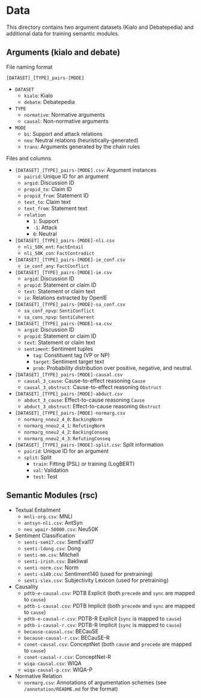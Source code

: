 # Data
This directory contains two argument datasets (Kialo and Debatepedia) and additional data for training semantic modules.

## Arguments (kialo and debate)
File naming format

`[DATASET]_[TYPE]_pairs-[MODE]`
* `DATASET`
  * `kialo`: Kialo
  * `debate`: Debatepedia
* `TYPE`
  * `normative`: Normative arguments
  * `causal`: Non-normative arguments
* `MODE`
  * `bi`: Support and attack relations
  * `neu`: Neutral relations (heuristically-generated)
  * `trans`: Arguments generated by the chain rules

Files and columns
* `[DATASET]_[TYPE]_pairs-[MODE].csv`: Argument instances
  * `pairid`: Unique ID for an argument
  * `argid`: Discussion ID
  * `propid_to`: Claim ID
  * `propid_from`: Statement ID
  * `text_to`: Claim text
  * `text_from`: Statement text
  * `relation`
    - `1`: Support
    - `-1`: Attack
    - `0`: Neutral
* `[DATASET]_[TYPE]_pairs-[MODE]-nli.csv`
  * `nli_50K_ent`: `FactEntail`
  * `nli_50K_con`: `FactContradict`
* `[DATASET]_[TYPE]_pairs-[MODE]-ie_conf.csv`
  * `ie_conf_any`: `FactConflict`
* `[DATASET]_[TYPE]_pairs-[MODE]-ie.csv`
  * `argid`: Discussion ID
  * `propid`: Statement or claim ID
  * `text`: Statement or claim text
  * `ie`: Relations extracted by OpenIE
* `[DATASET]_[TYPE]_pairs-[MODE]-sa_conf.csv`
  * `sa_conf_npvp`: `SentiConflict`
  * `sa_cons_npvp`: `SentiCoherent`
* `[DATASET]_[TYPE]_pairs-[MODE]-sa.csv`
  * `argid`: Discussion ID
  * `propid`: Statement or claim ID
  * `text`: Statement or claim text
  * `sentiment`: Sentiment tuples
    * `tag`: Constituent tag (VP or NP)
    * `target`: Sentiment target text
    * `prob`: Probability distribution over positive, negative, and neutral.
* `[DATASET]_[TYPE]_pairs-[MODE]-causal.csv`
  * `causal_3_cause`: Cause-to-effect reasoning `Cause`
  * `causal_3_obstruct`: Cause-to-effect reasoning `Obstruct`
* `[DATASET]_[TYPE]_pairs-[MODE]-abduct.csv`
  * `abduct_3_cause`: Effect-to-cause reasoning `Cause`
  * `abduct_3_obstruct`: Effect-to-cause reasoning `Obstruct`
* `[DATASET]_[TYPE]_pairs-[MODE]-normarg.csv`
  * `normarg_nneu2_4_0`: `BackingNorm`
  * `normarg_nneu2_4_1`: `RefutingNorm`
  * `normarg_nneu2_4_2`: `BackingConseq`
  * `normarg_nneu2_4_3`: `RefutingConseq`
* `[DATASET]_[TYPE]_pairs-[MODE]-split.csv`: Split information
  * `pairid`: Unique ID for an argument
  * `split`: Split
    - `train`: Fitting (PSL) or training (LogBERT)
    - `val`: Validation
    - `test`: Test

## Semantic Modules (rsc)
* Textual Entailment
  * `mnli-org.csv`: MNLI
  * `antsyn-nli.csv`: AntSyn
  * `neu_wpair-50000.csv`: Neu50K
* Sentiment Classification
  * `senti-sem17.csv`: SemEval17
  * `senti-ldong.csv`: Dong
  * `senti-mm.csv`: Mitchell
  * `senti-irish.csv`: Bakliwal
  * `senti-norm.csv`: Norm
  * `senti-s140.csv`: Sentiment140 (used for pretraining)
  * `senti-slex.csv`: Subjectivity Lexicon (used for pretraining)
* Causality
  * `pdtb-e-causal.csv`: PDTB Explicit (both `precede` and `sync` are mapped to `cause`)
  * `pdtb-i-causal.csv`: PDTB Implicit (both `precede` and `sync` are mapped to `cause`)
  * `pdtb-e-causal-r.csv`: PDTB-R Explicit (`sync` is mapped to `cause`)
  * `pdtb-i-causal-r.csv`: PDTB-R Implicit (`sync` is mapped to `cause`)
  * `because-causal.csv`: BECauSE
  * `because-causal-r.csv`: BECauSE-R
  * `conet-causal.csv`: ConceptNet (both `cause` and `precede` are mapped to `cause`)
  * `conet-causal-r.csv`: ConceptNet-R
  * `wiqa-causal.csv`: WIQA
  * `wiqa-causal-p.csv`: WIQA-P
* Normative Relation
  * `normarg.csv`: Annotations of argumentation schemes (see `/annotation/README.md` for the format)
